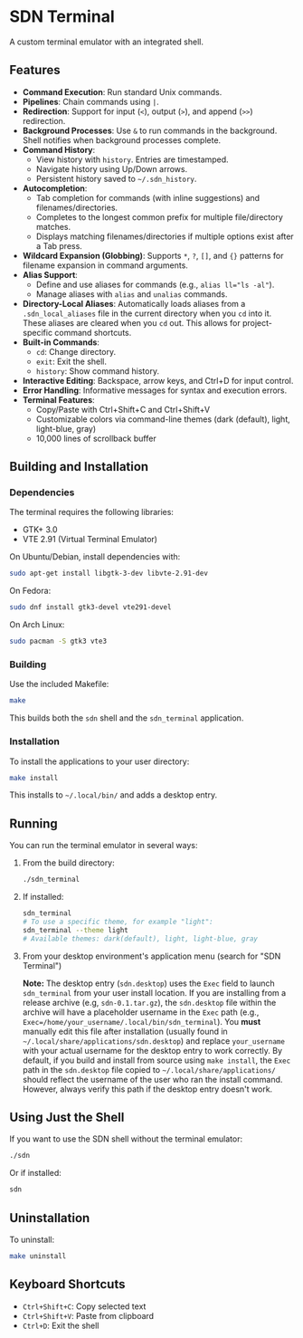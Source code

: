 # SDN Terminal

A custom terminal emulator with an integrated shell.

## Features

- **Command Execution**: Run standard Unix commands.
- **Pipelines**: Chain commands using `|`.
- **Redirection**: Support for input (`<`), output (`>`), and append (`>>`) redirection.
- **Background Processes**: Use `&` to run commands in the background. Shell notifies when background processes complete.
- **Command History**:
  - View history with `history`. Entries are timestamped.
  - Navigate history using Up/Down arrows.
  - Persistent history saved to `~/.sdn_history`.
- **Autocompletion**:
  - Tab completion for commands (with inline suggestions) and filenames/directories.
  - Completes to the longest common prefix for multiple file/directory matches.
  - Displays matching filenames/directories if multiple options exist after a Tab press.
- **Wildcard Expansion (Globbing)**: Supports `*`, `?`, `[]`, and `{}` patterns for filename expansion in command arguments.
- **Alias Support**:
  - Define and use aliases for commands (e.g., `alias ll="ls -al"`).
  - Manage aliases with `alias` and `unalias` commands.
- **Directory-Local Aliases**: Automatically loads aliases from a `.sdn_local_aliases` file in the current directory when you `cd` into it. These aliases are cleared when you `cd` out. This allows for project-specific command shortcuts.
- **Built-in Commands**:
  - `cd`: Change directory.
  - `exit`: Exit the shell.
  - `history`: Show command history.
- **Interactive Editing**: Backspace, arrow keys, and Ctrl+D for input control.
- **Error Handling**: Informative messages for syntax and execution errors.
- **Terminal Features**:
  - Copy/Paste with Ctrl+Shift+C and Ctrl+Shift+V
  - Customizable colors via command-line themes (dark (default), light, light-blue, gray)
  - 10,000 lines of scrollback buffer

## Building and Installation

### Dependencies

The terminal requires the following libraries:
- GTK+ 3.0
- VTE 2.91 (Virtual Terminal Emulator)

On Ubuntu/Debian, install dependencies with:
```bash
sudo apt-get install libgtk-3-dev libvte-2.91-dev
```

On Fedora:
```bash
sudo dnf install gtk3-devel vte291-devel
```

On Arch Linux:
```bash
sudo pacman -S gtk3 vte3
```

### Building

Use the included Makefile:

```bash
make
```

This builds both the `sdn` shell and the `sdn_terminal` application.

### Installation

To install the applications to your user directory:

```bash
make install
```

This installs to `~/.local/bin/` and adds a desktop entry.

## Running

You can run the terminal emulator in several ways:

1. From the build directory:
   ```bash
   ./sdn_terminal
   ```

2. If installed:
   ```bash
   sdn_terminal
   # To use a specific theme, for example "light":
   sdn_terminal --theme light
   # Available themes: dark(default), light, light-blue, gray
   ```

3. From your desktop environment's application menu (search for "SDN Terminal")
   
   **Note:** The desktop entry (`sdn.desktop`) uses the `Exec` field to launch `sdn_terminal` from your user install location. 
   If you are installing from a release archive (e.g, `sdn-0.1.tar.gz`), the `sdn.desktop` file within the archive will have a placeholder username in the `Exec` path (e.g., `Exec=/home/your_username/.local/bin/sdn_terminal`). 
   You **must** manually edit this file after installation (usually found in `~/.local/share/applications/sdn.desktop`) and replace `your_username` with your actual username for the desktop entry to work correctly.
   By default, if you build and install from source using `make install`, the `Exec` path in the `sdn.desktop` file copied to `~/.local/share/applications/` should reflect the username of the user who ran the install command. However, always verify this path if the desktop entry doesn't work.

## Using Just the Shell

If you want to use the SDN shell without the terminal emulator:

```bash
./sdn
```

Or if installed:
```bash
sdn
```

## Uninstallation

To uninstall:

```bash
make uninstall
```

## Keyboard Shortcuts

- `Ctrl+Shift+C`: Copy selected text
- `Ctrl+Shift+V`: Paste from clipboard
- `Ctrl+D`: Exit the shell